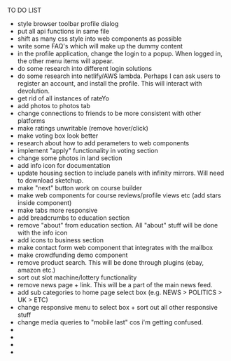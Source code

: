 TO DO LIST

* style browser toolbar profile dialog 
* put all api functions in same file
* shift as many css style into web components as possible
* write some FAQ's which will make up the dummy content
* in the profile application, change the login to a popup. When logged in, the other menu items will appear. 
* do some research into different login solutions
* do some research into netlify/AWS lambda. Perhaps I can ask users to register an account, and install the profile. This will interact with devolution.
* get rid of all instances of rateYo
* add photos to photos tab
* change connections to friends to be more consistent with other platforms
* make ratings unwritable (remove hover/click)
* make voting box look better
* research about how to add perameters to web components
* implement "apply" functionality in voting section
* change some photos in land section
* add info icon for documentation
* update housing section to include panels with infinity mirrors. Will need to download sketchup.  
* make "next" button work on course builder 
* make web components for course reviews/profile views etc (add stars inside component)
* make tabs more responsive
* add breadcrumbs to education section
* remove "about" from education section. All "about" stuff will be done with the info icon
* add icons to business section
* make contact form web component that integrates with the mailbox
* make crowdfunding demo component
* remove product search. This will be done through plugins (ebay, amazon etc.)
* sort out slot machine/lottery functionality
* remove news page + link. This will be a part of the main news feed.
* add sub categories to home page select box (e.g. NEWS > POLITICS > UK > ETC) 
* change responsive menu to select box + sort out all other responsive stuff
* change media queries to "mobile last" cos i'm getting confused. 
*
*
*
*
